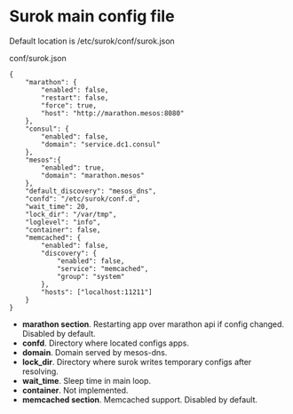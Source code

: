 # Surok main config file

Default location is /etc/surok/conf/surok.json

conf/surok.json
```
{
    "marathon": {
        "enabled": false,
        "restart": false,
        "force": true,
        "host": "http://marathon.mesos:8080"
    },
    "consul": {
        "enabled": false,
        "domain": "service.dc1.consul"
    },
    "mesos":{
        "enabled": true,
        "domain": "marathon.mesos"
    },
    "default_discovery": "mesos_dns",
    "confd": "/etc/surok/conf.d",
    "wait_time": 20,
    "lock_dir": "/var/tmp",
    "loglevel": "info",
    "container": false,
    "memcached": {
        "enabled": false,
        "discovery": {
            "enabled": false,
            "service": "memcached",
            "group": "system"
        },
        "hosts": ["localhost:11211"]
    }
}
```
* **marathon section**. Restarting app over marathon api if config changed. Disabled by default.
* **confd**. Directory where located configs apps.
* **domain**. Domain served by mesos-dns.
* **lock_dir**. Directory where surok writes temporary configs after resolving.
* **wait_time**. Sleep time in main loop.
* **container**. Not implemented.
* **memcached section**. Memcached support. Disabled by default.
